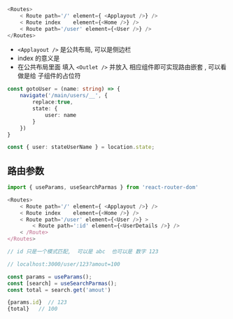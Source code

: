 
```js
<Routes>
	< Route path='/' element={ <Applayout />} />
	< Route index    element={<Home />} />
	< Route path='/user' element={<User />} />
</Routes>
```

- `<Applayout />` 是公共布局, 可以是侧边栏
- index 的意义是
- 在公共布局里面 填入 `<Outlet />` 并放入 相应组件即可实现路由嵌套 , 可以看做是给 子组件的占位符

```ts
const gotoUser = (name: string) => {
	navigate('/main/users/__', {
		replace:true,
		state: {
			user: name
		}
	})
}

const { user: stateUserName } = location.state;

```


## 路由参数
```js
import { useParams, useSearchParmas } from 'react-router-dom'

<Routes>
	< Route path='/' element={ <Applayout />} />
	< Route index    element={<Home />} />
	< Route path='/user' element={<User />} >
		< Route path=':id' element={<UserDetails />} />
	< /Route>
</Routes>

// id 只是一个模式匹配,  可以是 abc  也可以是 数字 123

// localhost:3000/user/123?amout=100

const params = useParams();
const [search] = useSearchParmas();
const total = search.get('amout')

{params.id}  // 123
{total}   // 100

```